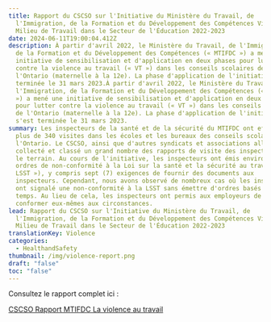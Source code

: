 ```yaml
---
title: Rapport du CSCSO sur l'Initiative du Ministère du Travail, de
  l'Immigration, de la Formation et du Développement des Compétences Violence en
  Milieu de Travail dans le Secteur de l'Éducation 2022-2023
date: 2024-06-11T19:00:04.412Z
description: À partir d'avril 2022, le Ministère du Travail, de l'Immigration,
  de la Formation et du Développement des Compétences (« MTIFDC ») a mené une
  initiative de sensibilisation et d'application en deux phases pour lutter
  contre la violence au travail (« VT ») dans les conseils scolaires de
  l'Ontario (maternelle à la 12e). La phase d'application de l'initiative s'est
  terminée le 31 mars 2023.À partir d'avril 2022, le Ministère du Travail, de
  l'Immigration, de la Formation et du Développement des Compétences (« MTIFDC
  ») a mené une initiative de sensibilisation et d'application en deux phases
  pour lutter contre la violence au travail (« VT ») dans les conseils scolaires
  de l'Ontario (maternelle à la 12e). La phase d'application de l'initiative
  s'est terminée le 31 mars 2023.
summary: Les inspecteurs de la santé et de la sécurité du MTIFDC ont effectué
  plus de 340 visites dans les écoles et les bureaux des conseils scolaires de
  l'Ontario. Le CSCSO, ainsi que d'autres syndicats et associations alliés, ont
  collecté et classé un grand nombre des rapports de visite des inspecteurs sur
  le terrain. Au cours de l'initiative, les inspecteurs ont émis environ 114
  ordres de non-conformité à la Loi sur la santé et la sécurité au travail («
  LSST »), y compris sept (7) exigences de fournir des documents aux
  inspecteurs. Cependant, nous avons observé de nombreux cas où les inspecteurs
  ont signalé une non-conformité à la LSST sans émettre d'ordres basés sur le
  temps. Au lieu de cela, les inspecteurs ont permis aux employeurs de se
  conformer eux-mêmes aux circonstances.
lead: Rapport du CSCSO sur l'Initiative du Ministère du Travail, de
  l'Immigration, de la Formation et du Développement des Compétences Violence en
  Milieu de Travail dans le Secteur de l'Éducation 2022-2023
translationKey: Violence
categories:
  - HealthandSafety
thumbnail: /img/violence-report.png
draft: "false"
toc: "false"
---
```

Consultez le rapport complet ici :

[CSCSO Rapport MTIFDC La violence au travail](<CSCSO Rapport MTIFDC La violence au travail>)